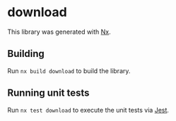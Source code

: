 # download

This library was generated with [Nx](https://nx.dev).

## Building

Run `nx build download` to build the library.

## Running unit tests

Run `nx test download` to execute the unit tests via [Jest](https://jestjs.io).
